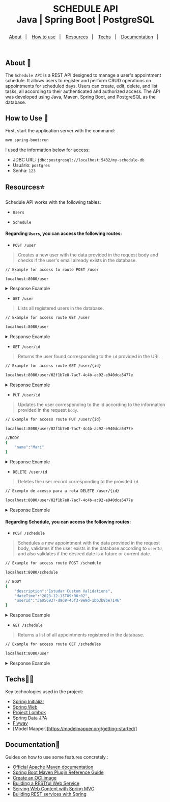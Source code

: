 <h1 align="center">
  <p>SCHEDULE API <br>
  Java | Spring Boot | PostgreSQL</p>
</h1>



<p align="center">
  <a href="#sobre-wave">About</a>&nbsp;&nbsp;&nbsp;|&nbsp;&nbsp;&nbsp;
  <a href="#como-usar-rocket">How to use</a>&nbsp;&nbsp;&nbsp;|&nbsp;&nbsp;&nbsp;
  <a href="#funcionalidades-star">Resources</a>&nbsp;&nbsp;&nbsp;|&nbsp;&nbsp;&nbsp;
  <a href="#tecnologias-man_technologist">Techs</a>&nbsp;&nbsp;&nbsp;|&nbsp;&nbsp;&nbsp;
  <a href="#documentação-book">Documentation</a>&nbsp;&nbsp;&nbsp;|&nbsp;&nbsp;&nbsp;
</p>


<br/>


## About :wave:

The `Schedule API` is a REST API designed to manage a user's appointment schedule. It allows users to register and perform CRUD operations on appointments for scheduled days. Users can create, edit, delete, and list tasks, all according to their authenticated and authorized access. The API was developed using Java, Maven, Spring Boot, and PostgreSQL as the database.


## How to Use :rocket:

First, start the application server with the command:

```bash
mvn spring-boot:run
```


I used the information below for access:

* JDBC URL: `jdbc:postgresql://localhost:5432/my-schedule-db`
* Usuário: `postgres`
* Senha: `123`


## Resources:star:

Schedule API works with the following tables:

 - `Users`

 - `Schedule`

   

#### Regarding `Users`, you can access the following routes:

 - `POST /user`
 > Creates a new user with the data provided in the request body and checks if the user's email already exists in the database.

```BASH
// Example for access to route POST /user

localhost:8080/user
```

<details>
  <summary>Response Example</summary>


```javascript
{
  "id": "3a056937-d969-45f3-9e9d-1bb3b8be7146",
  "name": "Ramir",
  "lastname": "Junior"
}
```

</details>

 - `GET /user`

 > Lists all registered users in the database.

```BASH
// Example for access route GET /user

localhost:8080/user
```

<details>
  <summary>Response Example</summary>


```javascript
[
    {
        "id": "3a056937-d969-45f3-9e9d-1bb3b8be7146",
        "name": "Ramir",
        "lastname": "Junior"
    },
    {
        "id": "02f1b7e8-7ac7-4c4b-ac92-e940dca5477e",
        "name": "Mariana",
        "lastname": "Ribeiro"
    }
]
```

</details>

 - `GET /user/id`

 > Returns the user found corresponding to the `id` provided in the URI.

```BASH
// Example for access route GET /user/{id}

localhost:8080/user/02f1b7e8-7ac7-4c4b-ac92-e940dca5477e
```

<details>
  <summary>Response Example</summary>


```javascript
{
    "id": "02f1b7e8-7ac7-4c4b-ac92-e940dca5477e",
    "name": "Mariana",
    "lastname": "Ribeiro"
}
```

</details>

 - `PUT /user/id`

 > Updates the user corresponding to the id according to the information provided in the request `body`.

```BASH
// Example for access route PUT /user/{id}

localhost:8080/user/02f1b7e8-7ac7-4c4b-ac92-e940dca5477e

//BODY
{
    "name":"Mari"
}
```

<details>
  <summary>Response Example</summary>


```javascript
{
    "id": "02f1b7e8-7ac7-4c4b-ac92-e940dca5477e",
    "name": "Mari",
    "lastname": "Ribeiro"
}
```

</details>

 - `DELETE /user/id`

 > Deletes the user record corresponding to the provided `id`.

```BASH
// Exemplo de acesso para a rota DELETE /user/{id}

localhost:8080/user/02f1b7e8-7ac7-4c4b-ac92-e940dca5477e
```

<details>
  <summary>Response Example</summary>


```javascript
{
    "id": "02f1b7e8-7ac7-4c4b-ac92-e940dca5477e",
    "name": "Mariana",
    "lastname": "Ribeiro"
}
```

</details>

#### Regarding Schedule, you can access the following routes:

 - `POST /schedule`
 > Schedules a new appointment with the data provided in the request body, validates if the user exists in the database according to `userId`, and also validates if the desired date is a future or current date.

```BASH
// Example for access route POST /schedule

localhost:8080/schedule

// BODY
{
    "description":"Estudar Custom Validations",
    "dateTime":"2023-12-13T09:00:02",
    "userId":"3a056937-d969-45f3-9e9d-1bb3b8be7146"
}
```

<details>
  <summary>Response Example</summary>


```javascript
{
  "id": "583a02ff-9541-4484-a6f6-f395cbc5e90d",
    "description": "Estudar Custom Validations",
    "dateTime": "2023-12-13T09:00:02.0386635",
    "user": {
        "id": "3a056937-d969-45f3-9e9d-1bb3b8be7146",
        "name": "Ramir",
        "lastname": "Junior"
    }
}
```

</details>

 - `GET /schedule`
 > Returns a list of all appointments registered in the database.

```BASH
// Example for access route GET /schedules

localhost:8080/user
```

<details>
  <summary>Response Example</summary>


```javascript
[
    {
        "id": "583a02ff-9541-4484-a6f6-f395cbc5e90d",
    	"description": "Estudar Custom Validations",
    	"dateTime": "2023-12-13T09:00:02.0386635",
    	"user": {
        	"id": "3a056937-d969-45f3-9e9d-1bb3b8be7146",
        	"name": "Ramir",
        	"lastname": "Junior"
    	}
    },
    {
        "id": "3f660fdb-0a63-4ba2-aabb-27d30d2df328",
        "description": "Reunião com o time de desenvolvimento",
        "dateTime": "2023-11-30T19:30:00.400832",
        "user": {
            "id": "02f1b7e8-7ac7-4c4b-ac92-e940dca5477e",
            "name": "Mari",
            "lastname": "Ribeiro"
        }
    }
]
```

</details>




## Techs:man_technologist:

Key technologies used in the project:

* [Spring Initializr](https://start.spring.io/#!type=maven-project&language=java&platformVersion=3.1.4&packaging=jar&jvmVersion=17&groupId=br.com.andrehorman&artifactId=todolist&name=todolist&description=Gerenciador%20de%20tarefas&packageName=br.com.andrehorman.todolist&dependencies=web,devtools,lombok,data-jpa,h2)
* [Spring Web](https://docs.spring.io/spring-boot/docs/3.1.4/reference/htmlsingle/index.html#web)
* [Project Lombok](https://projectlombok.org/)
* [Spring Data JPA](https://spring.io/projects/spring-data-jpa)
* [Flyway](https://documentation.red-gate.com/fd)
* [Model Mapper][https://modelmapper.org/getting-started/]


## Documentation:book:

Guides on how to use some features concretely.:

* [Official Apache Maven documentation](https://maven.apache.org/guides/index.html)
* [Spring Boot Maven Plugin Reference Guide](https://docs.spring.io/spring-boot/docs/3.1.4/maven-plugin/reference/html/)
* [Create an OCI image](https://docs.spring.io/spring-boot/docs/3.1.4/maven-plugin/reference/html/#build-image)
* [Building a RESTful Web Service](https://spring.io/guides/gs/rest-service/)
* [Serving Web Content with Spring MVC](https://spring.io/guides/gs/serving-web-content/)
* [Building REST services with Spring](https://spring.io/guides/tutorials/rest/)
